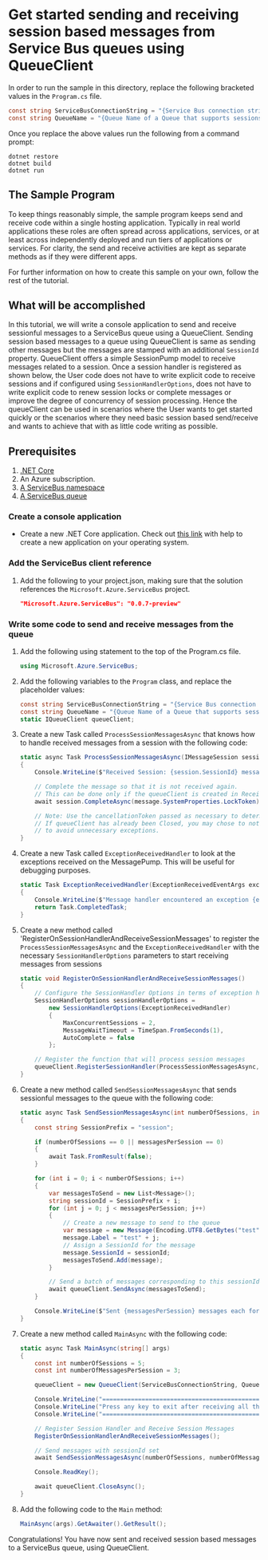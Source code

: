 # Get started sending and receiving session based messages from Service Bus queues using QueueClient

In order to run the sample in this directory, replace the following bracketed values in the `Program.cs` file.

```csharp
const string ServiceBusConnectionString = "{Service Bus connection string}";
const string QueueName = "{Queue Name of a Queue that supports sessions}";
```

Once you replace the above values run the following from a command prompt:
   
```
dotnet restore
dotnet build
dotnet run
```

## The Sample Program
To keep things reasonably simple, the sample program keeps send and receive code within a single hosting application.
Typically in real world applications these roles are often spread across applications, services, or at least across 
independently deployed and run tiers of applications or services. For clarity, the send and receive activities are kept as 
separate methods as if they were different apps.

For further information on how to create this sample on your own, follow the rest of the tutorial.

## What will be accomplished
In this tutorial, we will write a console application to send and receive sessionful messages to a ServiceBus queue using a QueueClient.
Sending session based messages to a queue using QueueClient is same as sending other messages but the messages are stamped with an additional 
`SessionId` property. QueueClient offers a simple SessionPump model to receive messages related to a session.
Once a session handler is registered as shown below, the User code does not have to write explicit code to receive sessions and 
if configured using `SessionHandlerOptions`, does not have to write explicit code to renew session locks or complete messages or improve 
the degree of concurrency of session processing. Hence the queueClient can be used in scenarios where the User wants to get started 
quickly or the scenarios where they need basic session based send/receive and wants to achieve that with as little code writing as possible.

## Prerequisites
1. [.NET Core](https://www.microsoft.com/net/core)
2. An Azure subscription.
3. [A ServiceBus namespace](https://docs.microsoft.com/en-us/azure/service-bus-messaging/service-bus-create-namespace-portal) 
4. [A ServiceBus queue](https://docs.microsoft.com/en-us/azure/service-bus-messaging/service-bus-dotnet-get-started-with-queues#2-create-a-queue-using-the-azure-portal)

### Create a console application

- Create a new .NET Core application. Check out [this link](https://docs.microsoft.com/en-us/dotnet/articles/core/getting-started) with help to create a new application on your operating system.

### Add the ServiceBus client reference

1. Add the following to your project.json, making sure that the solution references the `Microsoft.Azure.ServiceBus` project.

    ```json
    "Microsoft.Azure.ServiceBus": "0.0.7-preview"
    ```

### Write some code to send and receive messages from the queue
1. Add the following using statement to the top of the Program.cs file.
   
    ```csharp
    using Microsoft.Azure.ServiceBus;
    ```

1. Add the following variables to the `Program` class, and replace the placeholder values:
    
    ```csharp
    const string ServiceBusConnectionString = "{Service Bus connection string}";
    const string QueueName = "{Queue Name of a Queue that supports sessions}";
    static IQueueClient queueClient;
    ```

1. Create a new Task called `ProcessSessionMessagesAsync` that knows how to handle received messages from a session with the following code:

	```csharp
	static async Task ProcessSessionMessagesAsync(IMessageSession session, Message message, CancellationToken token)
    {
		Console.WriteLine($"Received Session: {session.SessionId} message: SequenceNumber: {message.SystemProperties.SequenceNumber}");

        // Complete the message so that it is not received again.
        // This can be done only if the queueClient is created in ReceiveMode.PeekLock mode (which is default).
        await session.CompleteAsync(message.SystemProperties.LockToken);

        // Note: Use the cancellationToken passed as necessary to determine if the queueClient has already been closed.
        // If queueClient has already been Closed, you may chose to not call CompleteAsync() or AbandonAsync() etc. calls 
        // to avoid unnecessary exceptions.
    }
	```

1. Create a new Task called `ExceptionReceivedHandler` to look at the exceptions received on the MessagePump. This will be useful for debugging purposes.

	```csharp
	static Task ExceptionReceivedHandler(ExceptionReceivedEventArgs exceptionReceivedEventArgs)
    {
		Console.WriteLine($"Message handler encountered an exception {exceptionReceivedEventArgs.Exception}.");
        return Task.CompletedTask;
    }
	```

1. Create a new method called 'RegisterOnSessionHandlerAndReceiveSessionMessages' to register the `ProcessSessionMessagesAsync` and the 
`ExceptionReceivedHandler` with the necessary `SessionHandlerOptions` parameters to start receiving messages from sessions

	```csharp
    static void RegisterOnSessionHandlerAndReceiveSessionMessages()
    {
		// Configure the SessionHandler Options in terms of exception handling, number of concurrent sessions to deliver etc.
        SessionHandlerOptions sessionHandlerOptions =
			new SessionHandlerOptions(ExceptionReceivedHandler)
            {
				MaxConcurrentSessions = 2,
                MessageWaitTimeout = TimeSpan.FromSeconds(1),
                AutoComplete = false
            };

        // Register the function that will process session messages
        queueClient.RegisterSessionHandler(ProcessSessionMessagesAsync, sessionHandlerOptions);
    }
	```

1. Create a new method called `SendSessionMessagesAsync` that sends sessionful messages to the queue with the following code:

    ```csharp
	static async Task SendSessionMessagesAsync(int numberOfSessions, int messagesPerSession)
    {
		const string SessionPrefix = "session";

        if (numberOfSessions == 0 || messagesPerSession == 0)
        {
			await Task.FromResult(false);
        }

        for (int i = 0; i < numberOfSessions; i++)
        {
			var messagesToSend = new List<Message>();
            string sessionId = SessionPrefix + i;
            for (int j = 0; j < messagesPerSession; j++)
            {
				// Create a new message to send to the queue
                var message = new Message(Encoding.UTF8.GetBytes("test" + j));
                message.Label = "test" + j;
                // Assign a SessionId for the message
                message.SessionId = sessionId;
                messagesToSend.Add(message);
            }

            // Send a batch of messages corresponding to this sessionId to the queue
            await queueClient.SendAsync(messagesToSend);
        }

        Console.WriteLine($"Sent {messagesPerSession} messages each for {numberOfSessions} sessions.");
    }
    ```

1. Create a new method called `MainAsync` with the following code:
   
    ```csharp
    static async Task MainAsync(string[] args)
    {
		const int numberOfSessions = 5;
        const int numberOfMessagesPerSession = 3;

        queueClient = new QueueClient(ServiceBusConnectionString, QueueName);

		Console.WriteLine("======================================================");
        Console.WriteLine("Press any key to exit after receiving all the messages.");
        Console.WriteLine("======================================================");

		// Register Session Handler and Receive Session Messages
        RegisterOnSessionHandlerAndReceiveSessionMessages();

		// Send messages with sessionId set
        await SendSessionMessagesAsync(numberOfSessions, numberOfMessagesPerSession);      

        Console.ReadKey();

        await queueClient.CloseAsync();
    }
    ```

1. Add the following code to the `Main` method:
    
    ```csharp
    MainAsync(args).GetAwaiter().GetResult();
    ```

Congratulations! You have now sent and received session based messages to a ServiceBus queue, using QueueClient.
